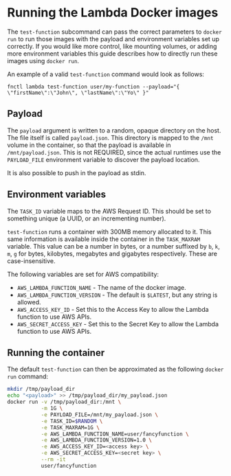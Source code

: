 # Running the Lambda Docker images

The `test-function` subcommand can pass the correct parameters to `docker run`
to run those images with the payload and environment variables set up
correctly. If you would like more control, like mounting volumes, or adding
more environment variables this guide describes how to directly run these
images using `docker run`.

An example of a valid `test-function` command would look as follows:
```
fnctl lambda test-function user/my-function --payload="{ \"firstName\":\"John\", \"lastName\":\"Yo\" }"
```

## Payload

The `payload` argument is written to a random, opaque directory on the host.
The file itself is called `payload.json`. This directory is mapped to the
`/mnt` volume in the container, so that the payload is available in
`/mnt/payload.json`. This is not REQUIRED, since the actual runtimes use the
`PAYLOAD_FILE` environment variable to discover the payload location.

It is also possible to push in the payload as stdin.

## Environment variables

The `TASK_ID` variable maps to the AWS Request ID. This should be set to
something unique (a UUID, or an incrementing number).

`test-function` runs a container with 300MB memory allocated to it. This same
information is available inside the container in the `TASK_MAXRAM` variable.
This value can be a number in bytes, or a number suffixed by `b`, `k`, `m`, `g`
for bytes, kilobytes, megabytes and gigabytes respectively. These are
case-insensitive.

The following variables are set for AWS compatibility:
* `AWS_LAMBDA_FUNCTION_NAME` - The name of the docker image.
* `AWS_LAMBDA_FUNCTION_VERSION` - The default is `$LATEST`, but any string is
  allowed.
* `AWS_ACCESS_KEY_ID` - Set this to the Access Key to allow the Lambda function
  to use AWS APIs.
* `AWS_SECRET_ACCESS_KEY` - Set this to the Secret Key to allow the Lambda
  function to use AWS APIs.

## Running the container

The default `test-function` can then be approximated as the following `docker
run` command:

```sh
mkdir /tmp/payload_dir
echo "<payload>" >> /tmp/payload_dir/my_payload.json
docker run -v /tmp/payload_dir:/mnt \
           -m 1G \
           -e PAYLOAD_FILE=/mnt/my_payload.json \
           -e TASK_ID=$RANDOM \
           -e TASK_MAXRAM=1G \
           -e AWS_LAMBDA_FUNCTION_NAME=user/fancyfunction \
           -e AWS_LAMBDA_FUNCTION_VERSION=1.0 \
           -e AWS_ACCESS_KEY_ID=<access key> \
           -e AWS_SECRET_ACCESS_KEY=<secret key> \
           --rm -it
           user/fancyfunction
```
